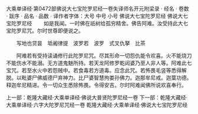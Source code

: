 大乘单译经·第0472部佛说大七宝陀罗尼经一卷失译师名开元附梁录
· 经名 · 卷数 · 跋序
· 品名 · 品数 · 译作者字体：大号 中号 小号
佛说大七宝陀罗尼经
佛说大七宝陀罗尼经
　　如是我闻。一时佛在祇树给孤穷精舍。佛告阿难。汝受持此大七宝陀罗尼咒。尔时世尊即便说之。

　　写地也贷昙　坻阇律提　波罗若　波罗　式叉仇拏　比茶

　　阿难若有受持读诵修行此陀罗尼咒。尽其形命一切怨仇能令欢喜。火不能烧刀不能伤水不能溺。无方道鬼魅所持。若天龙阿修罗乾闼婆乃至人非人等。阿难此七宝咒。若至水火中若怨贼中。若食毒若方道毒。应念此咒。若怖畏毛竖等悉得解脱。以毗婆尸佛威德尸弃神力。比尸婆智慧拘娄孙佛力。迦那牟尼戒。迦葉功德。释迦牟尼精进。令一切众生悉除怖畏。令得安吉。尔时阿难闻佛所说欢喜奉行。

上一部：乾隆大藏经·大乘单译经·佛说大普贤陀罗尼经一卷
下一部：乾隆大藏经·大乘单译经·六字大陀罗尼咒经一卷
乾隆大藏经·大乘单译经·佛说大七宝陀罗尼经